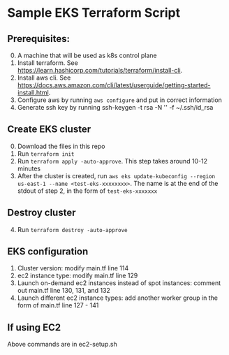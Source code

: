 # Sample EKS Terraform Script

## Prerequisites:
  0. A machine that will be used as k8s control plane
  1. Install terraform. See https://learn.hashicorp.com/tutorials/terraform/install-cli.
  2. Install aws cli. See https://docs.aws.amazon.com/cli/latest/userguide/getting-started-install.html.
  3. Configure aws by running `aws configure` and put in correct information
  4. Generate ssh key by running ssh-keygen -t rsa -N '' -f ~/.ssh/id_rsa

## Create EKS cluster
  0. Download the files in this repo
  1. Run `terraform init`
  2. Run `terraform apply -auto-approve`. This step takes around 10-12 minutes
  3. After the cluster is created, run `aws eks update-kubeconfig --region us-east-1 --name <test-eks-xxxxxxxx>`. The name is at the end of the stdout of step 2, in the form of `test-eks-xxxxxxx`

## Destroy cluster
  4. Run `terraform destroy -auto-approve`

## EKS configuration
  1. Cluster version: modify main.tf line 114
  2. ec2 instance type: modify main.tf line 129
  3. Launch on-demand ec2 instances instead of spot instances: comment out main.tf line 130, 131, and 132
  4. Launch different ec2 instance types: add another worker group in the form of main.tf line 127 - 141

## If using EC2
  Above commands are in ec2-setup.sh
